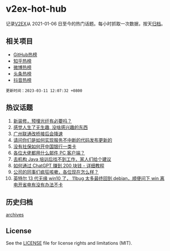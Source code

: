 # v2ex-hot-hub

 记录[V2EX](https://www.v2ex.com/)从 2021-01-06 日至今的热门话题。每小时抓取一次数据，按天[归档](archives)。
 
 ## 相关项目

- [GitHub热榜](https://github.com/snaildev/github-hot-hub)
- [知乎热榜](https://github.com/snaildev/zhihu-hot-hub)
- [微博热榜](https://github.com/snaildev/weibo-hot-hub)
- [头条热榜](https://github.com/snaildev/toutiao-hot-hub)
- [抖音热榜](https://github.com/snaildev/douyin-hot-hub)


 `更新时间：2023-03-11 12:07:32 +0800`

## 热议话题

1. [新装修，预埋光纤有必要吗？](https://www.v2ex.com/t/922897)
1. [感觉人生了无生趣, 没啥感兴趣的东西](https://www.v2ex.com/t/922857)
1. [广州联通改桥接后会降速](https://www.v2ex.com/t/922995)
1. [请问你们是如何实现服务不中断的代码发布更新的](https://www.v2ex.com/t/922911)
1. [没有社保如何开中国银行一类卡](https://www.v2ex.com/t/923021)
1. [各位大佬都用什么邮件 PC 客户端？](https://www.v2ex.com/t/922874)
1. [去机构 Java 培训后找不到工作，家人们给个建议](https://www.v2ex.com/t/922868)
1. [如何通过 ChatGPT 赚到 200 块钱 - 详细教程](https://www.v2ex.com/t/922960)
1. [公司的同事们疯狂咳嗽，各位现在怎么样？](https://www.v2ex.com/t/922932)
1. [英特尔 13 代无缘 win10 了， 11bug 太多最终回到 debian，顺便问下 win 离电开省电有没有办法不卡](https://www.v2ex.com/t/923042)

## 历史归档

[archives](archives)

## License

See the [LICENSE](LICENSE) file for license rights and limitations (MIT).
